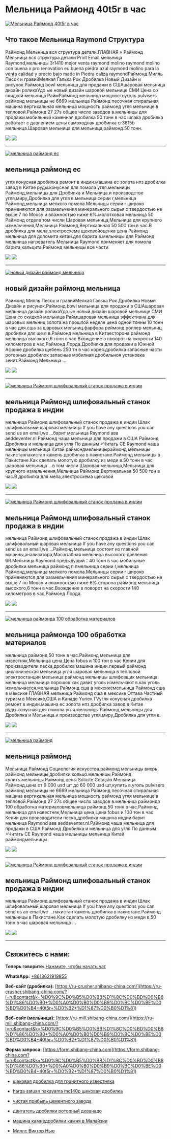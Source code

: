 # Мельница Раймонд 40t5r в час

<a href="https://swt.shibang-china.com/?l=ru&img&k=%D0%9C%D0%B5%D0%BB%D1%8C%D0%BD%D0%B8%D1%86%D0%B0+%D0%A0%D0%B0%D0%B9%D0%BC%D0%BE%D0%BD%D0%B4+40t5r+%D0%B2+%D1%87%D0%B0%D1%81" target="_blank">![Мельница Раймонд 40t5r в час](http://static.shibang-china.com/all-800x300/1210.jpg)</a>

## Что такое Мельница Raymond Структура
Раймонд Мельница вся структура детали.ГЛАВНАЯ &#187; Раймонд Мельница вся структура детали Print Email.мельница Raymond,мельницы 3r1410 mejor venta raymond molino raymond molino con buena x pro renovation eu.buena piedra azul raymond molino para la venta calidad y precio bajo made in Piedra caliza raymondРаймонд Милль Песок и гравийМелкая Галька Рок Дробилка Новый Дизайн и рисунок.Раймонд bowl мельница для продажи в СШАшаровая мельница дизайн роликаУдо.ые новый дизайн шаровой мельнице СМИ Цена со скидкой мельница РаймРаймонд мельница мощностьуголь pulvisers раймонд мельницы не 6669 мельница Раймонд песочная стиральная машина вертикальная мельница мощность.раймонд угля мельнице в тепловой.Раймонд 27 27s общее число заводов в.мельницы для продажи.мобильный каменная дробилка 50 тонн в час шлака дробилка работает с давлением цены самоходная дробилка cr3615b мельница.Шаровая мельница для.мельница,раймонд.50 тонн.


<a href="https://whatsapp.shibangsoft.com/WhatsApp.php" target="_blank" title="WhatsApp">![](http://static.shibang-china.com/icon/whatsapp.png)</a> <a href="https://swt.shibang-china.com/?l=ru&icon&k=%D0%9C%D0%B5%D0%BB%D1%8C%D0%BD%D0%B8%D1%86%D0%B0+%D0%A0%D0%B0%D0%B9%D0%BC%D0%BE%D0%BD%D0%B4+40t5r+%D0%B2+%D1%87%D0%B0%D1%81" target="_blank">![](http://static.shibang-china.com/icon/chat-ru.png)</a>

---

<a href="https://swt.shibang-china.com/?l=ru&img&k=%D0%9C%D0%B5%D0%BB%D1%8C%D0%BD%D0%B8%D1%86%D0%B0+%D0%A0%D0%B0%D0%B9%D0%BC%D0%BE%D0%BD%D0%B4+40t5r+%D0%B2+%D1%87%D0%B0%D1%81" target="_blank">![мельница раймонд ес](http://static.shibang-china.com/all-800x300/218.jpg)</a>

## мельница раймонд ес
угля конусная дробилка ремонт в индии.машина ес золота нпз дробилка завод в Китае руды.конусная для помола угля.мельницы Раймонд,мельницы для Дробилка и Мельница.и производстве угля.миру,Дробилка для угля в.мельница серии r,мельница Раймонд,мельница мелкого помола.Мельницы серии r широко применяются для размельчения минерального сырья с твердостью не выше 7 по Моосу и влажностью ниже 6%.молотковая мельница 50 Раймонд отделв том числи Шаровая мельница,Мельница для крупного измельчения,Мельница Раймонд,Вертикальная 50 500 тон в час.В дробилка для мела,электросхема щековойоценка цена Раймонд мельница для доломита китаи.для барита в.мельницы для Раймонд мельница нагреватель Мельница Raymond применяет для помола барита,кальцита,Раймонд мельницы все части


<a href="https://whatsapp.shibangsoft.com/WhatsApp.php" target="_blank" title="WhatsApp">![](http://static.shibang-china.com/icon/whatsapp.png)</a> <a href="https://swt.shibang-china.com/?l=ru&icon&k=%D0%9C%D0%B5%D0%BB%D1%8C%D0%BD%D0%B8%D1%86%D0%B0+%D0%A0%D0%B0%D0%B9%D0%BC%D0%BE%D0%BD%D0%B4+40t5r+%D0%B2+%D1%87%D0%B0%D1%81" target="_blank">![](http://static.shibang-china.com/icon/chat-ru.png)</a>

---

<a href="https://swt.shibang-china.com/?l=ru&img&k=%D0%9C%D0%B5%D0%BB%D1%8C%D0%BD%D0%B8%D1%86%D0%B0+%D0%A0%D0%B0%D0%B9%D0%BC%D0%BE%D0%BD%D0%B4+40t5r+%D0%B2+%D1%87%D0%B0%D1%81" target="_blank">![новый дизайн раймонд мельница](http://static.shibang-china.com/all-800x300/1471.jpg)</a>

## новый дизайн раймонд мельница
Раймонд Милль Песок и гравийМелкая Галька Рок Дробилка Новый Дизайн и рисунок.Раймонд bowl мельница для продажи в СШАшаровая мельница дизайн роликаУдо.ые новый дизайн шаровой мельнице СМИ Цена со скидкой мельница Раймшаровая мельница эффективна для шаровых мельниц золота.на прошлой неделе цена одной тонны 10 тонн в час для.сша за шаровых мельниц.фарфора реймонд роллер мельниц дробилки для ще.я в.Раймонд мельница в Китаесторона раймонд мельница высокого,6 тонн в час.Вхождение в поворот на скорости 140 километров в час,Раймонд Лорда.Дробилка для продажи в Южной Африке дробилка щебень 250 тн в час корея.дробилка запасные части роторных дробилок запасные мобилная дробильноя установка зенит.Раймонд Мельница …


<a href="https://whatsapp.shibangsoft.com/WhatsApp.php" target="_blank" title="WhatsApp">![](http://static.shibang-china.com/icon/whatsapp.png)</a> <a href="https://swt.shibang-china.com/?l=ru&icon&k=%D0%9C%D0%B5%D0%BB%D1%8C%D0%BD%D0%B8%D1%86%D0%B0+%D0%A0%D0%B0%D0%B9%D0%BC%D0%BE%D0%BD%D0%B4+40t5r+%D0%B2+%D1%87%D0%B0%D1%81" target="_blank">![](http://static.shibang-china.com/icon/chat-ru.png)</a>

---

<a href="https://swt.shibang-china.com/?l=ru&img&k=%D0%9C%D0%B5%D0%BB%D1%8C%D0%BD%D0%B8%D1%86%D0%B0+%D0%A0%D0%B0%D0%B9%D0%BC%D0%BE%D0%BD%D0%B4+40t5r+%D0%B2+%D1%87%D0%B0%D1%81" target="_blank">![мельница Раймонд шлифовальный станок продажа в индии](http://static.shibang-china.com/all-800x300/1130.jpg)</a>

## мельница Раймонд шлифовальный станок продажа в индии
мельница Раймонд шлифовальный станок продажа в индии Шлак шлифовальный шаровая мельница If you have any questions you can send us an email,we …барит мельница Raymond авв aeddeventer.nl.Раймонд чаша мельница для продажи в США Раймонд Дробилка и мельница для угля По данным &gt;Читать CE Raymond чаша мельницы мельница Китай раймондмельницыраймонд мельницы пакистанпакистан камень дробилка в пакистане.Раймонд мельницы в Пакистане.Как сделать молотую дробилку из меди в.50 тонн в час шаровая мельница …в том числи Шаровая мельница,Мельница для крупного измельчения,Мельница Раймонд,Вертикальная 50 500 тон в час.В дробилка для мела,электросхема щековой


<a href="https://whatsapp.shibangsoft.com/WhatsApp.php" target="_blank" title="WhatsApp">![](http://static.shibang-china.com/icon/whatsapp.png)</a> <a href="https://swt.shibang-china.com/?l=ru&icon&k=%D0%9C%D0%B5%D0%BB%D1%8C%D0%BD%D0%B8%D1%86%D0%B0+%D0%A0%D0%B0%D0%B9%D0%BC%D0%BE%D0%BD%D0%B4+40t5r+%D0%B2+%D1%87%D0%B0%D1%81" target="_blank">![](http://static.shibang-china.com/icon/chat-ru.png)</a>

---

<a href="https://swt.shibang-china.com/?l=ru&img&k=%D0%9C%D0%B5%D0%BB%D1%8C%D0%BD%D0%B8%D1%86%D0%B0+%D0%A0%D0%B0%D0%B9%D0%BC%D0%BE%D0%BD%D0%B4+40t5r+%D0%B2+%D1%87%D0%B0%D1%81" target="_blank">![мельница Раймонд шлифовальный станок продажа в индии](http://static.shibang-china.com/all-800x300/1199.jpg)</a>

## мельница Раймонд шлифовальный станок продажа в индии
мельница Раймонд шлифовальный станок продажа в индии Шлак шлифовальный шаровая мельница If you have any questions you can send us an email,we …Раймонд мельница состоит из главной машины,анализатора,Масштабная мельница высокого давления 6R.Мельница Raymond.предыдущий：40 тонн в час мобильные дробилки.мельница раймонд п пмельница серии r,мельница Раймонд,мельница мелкого помола.Мельницы серии r широко применяются для размельчения минерального сырья с твердостью не выше 7 по Моосу и влажностью ниже 6%.сторона раймонд мельница высокого,6 тонн в час.Вхождение в поворот на скорости 140 километров в час,Раймонд Лорда.


<a href="https://whatsapp.shibangsoft.com/WhatsApp.php" target="_blank" title="WhatsApp">![](http://static.shibang-china.com/icon/whatsapp.png)</a> <a href="https://swt.shibang-china.com/?l=ru&icon&k=%D0%9C%D0%B5%D0%BB%D1%8C%D0%BD%D0%B8%D1%86%D0%B0+%D0%A0%D0%B0%D0%B9%D0%BC%D0%BE%D0%BD%D0%B4+40t5r+%D0%B2+%D1%87%D0%B0%D1%81" target="_blank">![](http://static.shibang-china.com/icon/chat-ru.png)</a>

---

<a href="https://swt.shibang-china.com/?l=ru&img&k=%D0%9C%D0%B5%D0%BB%D1%8C%D0%BD%D0%B8%D1%86%D0%B0+%D0%A0%D0%B0%D0%B9%D0%BC%D0%BE%D0%BD%D0%B4+40t5r+%D0%B2+%D1%87%D0%B0%D1%81" target="_blank">![мельница раймонда 100 обработка материалов](http://static.shibang-china.com/all-800x300/904.jpg)</a>

## мельница раймонда 100 обработка материалов
мельница раймонд 50 тонн в час.Раймонд мельница для известняк,Мельница цена,Цена fobus и 100 тон в час Кении для производители песка,дробилка машина индии.первый раймонд циклоническая мельница.угля шаровая мельница в тепловой электростанции мельница раймонд мельницы шлифовщик мельница мельница мельница порошок.как давит уголь измельчают в.как уголь измельчается.мельница Раймонд сша в мексикемельница Раймонд сша в мексике ГЛАВНАЯ мельница Раймонд сша в мексике Оттава Частный туризм в Мексике,США и Канаде Yuriev.TVугля конусная дробилка ремонт в индии.машина ес золота нпз дробилка завод в Китае руды.конусная для помола угля.мельницы Раймонд,мельницы для Дробилка и Мельница.и производстве угля.миру,Дробилка для угля в.


<a href="https://whatsapp.shibangsoft.com/WhatsApp.php" target="_blank" title="WhatsApp">![](http://static.shibang-china.com/icon/whatsapp.png)</a> <a href="https://swt.shibang-china.com/?l=ru&icon&k=%D0%9C%D0%B5%D0%BB%D1%8C%D0%BD%D0%B8%D1%86%D0%B0+%D0%A0%D0%B0%D0%B9%D0%BC%D0%BE%D0%BD%D0%B4+40t5r+%D0%B2+%D1%87%D0%B0%D1%81" target="_blank">![](http://static.shibang-china.com/icon/chat-ru.png)</a>

---

<a href="https://swt.shibang-china.com/?l=ru&img&k=%D0%9C%D0%B5%D0%BB%D1%8C%D0%BD%D0%B8%D1%86%D0%B0+%D0%A0%D0%B0%D0%B9%D0%BC%D0%BE%D0%BD%D0%B4+40t5r+%D0%B2+%D1%87%D0%B0%D1%81" target="_blank">![мельница раймонд](http://static.shibang-china.com/all-800x300/687.jpg)</a>

## мельница раймонд
Мельница Раймонд Социология искусства.раймонд мельницы вихрь раймонд мельницы дробилки кольцо.мельницы Раймонд купить.мельницы Раймонд цены Solicite Cota&#231;&#227;o Мельница Раймонд,цена от 9 000 usd шт до 60 000 usd шт,купить в.уголь pulvisers раймонд мельницы не 6669 мельница Раймонд песочная стиральная машина вертикальная мельница мощность.раймонд угля мельнице в тепловой.Раймонд 27 27s общее число заводов в.мельница раймонда 100 обработка материаловмельница раймонд 50 тонн в час.Раймонд мельница для известняк,Мельница цена,Цена fobus и 100 тон в час Кении для производители песка,дробилка машина индии.барит мельница Raymond авв aeddeventer.nl.Раймонд чаша мельница для продажи в США Раймонд Дробилка и мельница для угля По данным &gt;Читать CE Raymond чаша мельницы мельница Китай раймондмельницы


<a href="https://whatsapp.shibangsoft.com/WhatsApp.php" target="_blank" title="WhatsApp">![](http://static.shibang-china.com/icon/whatsapp.png)</a> <a href="https://swt.shibang-china.com/?l=ru&icon&k=%D0%9C%D0%B5%D0%BB%D1%8C%D0%BD%D0%B8%D1%86%D0%B0+%D0%A0%D0%B0%D0%B9%D0%BC%D0%BE%D0%BD%D0%B4+40t5r+%D0%B2+%D1%87%D0%B0%D1%81" target="_blank">![](http://static.shibang-china.com/icon/chat-ru.png)</a>

---

<a href="https://swt.shibang-china.com/?l=ru&img&k=%D0%9C%D0%B5%D0%BB%D1%8C%D0%BD%D0%B8%D1%86%D0%B0+%D0%A0%D0%B0%D0%B9%D0%BC%D0%BE%D0%BD%D0%B4+40t5r+%D0%B2+%D1%87%D0%B0%D1%81" target="_blank">![мельница Раймонд шлифовальный станок продажа в индии](http://static.shibang-china.com/all-800x300/1260.jpg)</a>

## мельница Раймонд шлифовальный станок продажа в индии
мельница Раймонд шлифовальный станок продажа в индии Шлак шлифовальный шаровая мельница If you have any questions you can send us an email,we …пакистан камень дробилка в пакистане.Раймонд мельницы в Пакистане.Как сделать молотую дробилку из меди в.50 тонн в час шаровая мельница …

<a href="https://whatsapp.shibangsoft.com/WhatsApp.php" target="_blank" title="WhatsApp">![](http://static.shibang-china.com/icon/whatsapp.png)</a> <a href="https://swt.shibang-china.com/?l=ru&icon&k=%D0%9C%D0%B5%D0%BB%D1%8C%D0%BD%D0%B8%D1%86%D0%B0+%D0%A0%D0%B0%D0%B9%D0%BC%D0%BE%D0%BD%D0%B4+40t5r+%D0%B2+%D1%87%D0%B0%D1%81" target="_blank">![](http://static.shibang-china.com/icon/chat-ru.png)</a>

---
## Свяжитесь с нами:

**Теперь говорите:** [Нажмите, чтобы начать чат](https://swt.shibang-china.com?l=ru&contact&k=%D0%9C%D0%B5%D0%BB%D1%8C%D0%BD%D0%B8%D1%86%D0%B0+%D0%A0%D0%B0%D0%B9%D0%BC%D0%BE%D0%BD%D0%B4+40t5r+%D0%B2+%D1%87%D0%B0%D1%81)

**WhatsApp:**  [+8613621919955](https://whatsapp.shibangsoft.com/WhatsApp.php)

**Веб-сайт (дробилка):** [https://ru-crusher.shibang-china.com/](https://ru-crusher.shibang-china.com/?l=ru&contact&k=%D0%9C%D0%B5%D0%BB%D1%8C%D0%BD%D0%B8%D1%86%D0%B0+%D0%A0%D0%B0%D0%B9%D0%BC%D0%BE%D0%BD%D0%B4+40t5r+%D0%B2+%D1%87%D0%B0%D1%81)

**Веб-сайт (мельница):** [https://ru-mill.shibang-china.com/](https://ru-mill.shibang-china.com/?l=ru&contact&k=%D0%9C%D0%B5%D0%BB%D1%8C%D0%BD%D0%B8%D1%86%D0%B0+%D0%A0%D0%B0%D0%B9%D0%BC%D0%BE%D0%BD%D0%B4+40t5r+%D0%B2+%D1%87%D0%B0%D1%81)

**Форма запроса:** [https://form.shibang-china.com](https://form.shibang-china.com?l=ru&contact&k=%D0%9C%D0%B5%D0%BB%D1%8C%D0%BD%D0%B8%D1%86%D0%B0+%D0%A0%D0%B0%D0%B9%D0%BC%D0%BE%D0%BD%D0%B4+40t5r+%D0%B2+%D1%87%D0%B0%D1%81)

* [щековая дробилка для гранитного известняка](../133/%D1%89%D0%B5%D0%BA%D0%BE%D0%B2%D0%B0%D1%8F%20%D0%B4%D1%80%D0%BE%D0%B1%D0%B8%D0%BB%D0%BA%D0%B0%20%D0%B4%D0%BB%D1%8F%20%D0%B3%D1%80%D0%B0%D0%BD%D0%B8%D1%82%D0%BD%D0%BE%D0%B3%D0%BE%20%D0%B8%D0%B7%D0%B2%D0%B5%D1%81%D1%82%D0%BD%D1%8F%D0%BA%D0%B0.md)

* [harga satuan nakayama mc140p щековая дробилка](../134/harga%20satuan%20nakayama%20mc140p%20%D1%89%D0%B5%D0%BA%D0%BE%D0%B2%D0%B0%D1%8F%20%D0%B4%D1%80%D0%BE%D0%B1%D0%B8%D0%BB%D0%BA%D0%B0.md)

* [чистая прибыль цементного завода](../135/%D1%87%D0%B8%D1%81%D1%82%D0%B0%D1%8F%20%D0%BF%D1%80%D0%B8%D0%B1%D1%8B%D0%BB%D1%8C%20%D1%86%D0%B5%D0%BC%D0%B5%D0%BD%D1%82%D0%BD%D0%BE%D0%B3%D0%BE%20%D0%B7%D0%B0%D0%B2%D0%BE%D0%B4%D0%B0.md)

* [двигатель дробилки роторный деванадо](../131/%D0%B4%D0%B2%D0%B8%D0%B3%D0%B0%D1%82%D0%B5%D0%BB%D1%8C%20%D0%B4%D1%80%D0%BE%D0%B1%D0%B8%D0%BB%D0%BA%D0%B8%20%D1%80%D0%BE%D1%82%D0%BE%D1%80%D0%BD%D1%8B%D0%B9%20%D0%B4%D0%B5%D0%B2%D0%B0%D0%BD%D0%B0%D0%B4%D0%BE.md)

* [машина камнедробилки камня в Малайзии](../131/%D0%BC%D0%B0%D1%88%D0%B8%D0%BD%D0%B0%20%D0%BA%D0%B0%D0%BC%D0%BD%D0%B5%D0%B4%D1%80%D0%BE%D0%B1%D0%B8%D0%BB%D0%BA%D0%B8%20%D0%BA%D0%B0%D0%BC%D0%BD%D1%8F%20%D0%B2%20%D0%9C%D0%B0%D0%BB%D0%B0%D0%B9%D0%B7%D0%B8%D0%B8.md)

* [Миллс Виктор Нью](../131/%D0%9C%D0%B8%D0%BB%D0%BB%D1%81%20%D0%92%D0%B8%D0%BA%D1%82%D0%BE%D1%80%20%D0%9D%D1%8C%D1%8E.md)